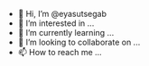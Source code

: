 - 👋 Hi, I’m @eyasutsegab
- 👀 I’m interested in ...
- 🌱 I’m currently learning ...
- 💞️ I’m looking to collaborate on ...
- 📫 How to reach me ...

<!---
eyasutsegab/eyasutsegab is a ✨ special ✨ repository because its `README.md` (this file) appears on your GitHub profile.
You can click the Preview link to take a look at your changes.
--->
